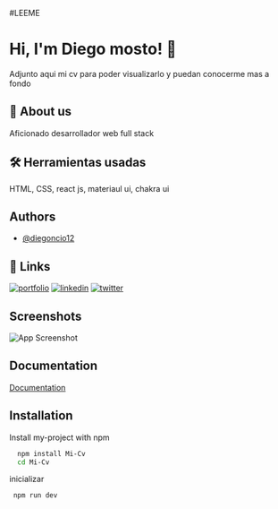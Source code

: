 #LEEME
# Hi, I'm Diego mosto! 👋
Adjunto aqui mi cv para poder visualizarlo y puedan conocerme mas a fondo

## 🚀 About us
Aficionado desarrollador web full stack

## 🛠 Herramientas usadas
 HTML, CSS, react js, materiaul ui, chakra ui


## Authors

- [@diegoncio12](https://github.com/diegoncio12)


## 🔗 Links
[![portfolio](https://img.shields.io/badge/my_portfolio-000?style=for-the-badge&logo=ko-fi&logoColor=white)](https://katherineoelsner.com/)
[![linkedin](https://img.shields.io/badge/linkedin-0A66C2?style=for-the-badge&logo=linkedin&logoColor=white)](https://www.linkedin.com/in/diego-de-la-cruz-mosto-911b5524b/)
[![twitter](https://img.shields.io/badge/twitter-1DA1F2?style=for-the-badge&logo=twitter&logoColor=white)](https://www.instagram.com/rip.yego/)


## Screenshots

![App Screenshot](https://via.placeholder.com/468x300?text=App+Screenshot+Here/)


## Documentation

[Documentation](https://linktodocumentation)


## Installation

Install my-project with npm

```bash
  npm install Mi-Cv
  cd Mi-Cv
```
  inicializar
  
     npm run dev 
